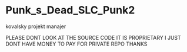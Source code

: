 # Punk_s_Dead_SLC_Punk2
kovalsky projekt manajer


PLEASE DONT LOOK AT THE SOURCE CODE IT IS PROPRIETARY I JUST DONT HAVE MONEY TO PAY FOR PRIVATE REPO THANKS
